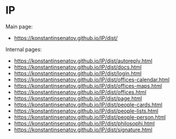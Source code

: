 # IP
Main page: 
  - https://konstantinsenatov.github.io/IP/dist/

Internal pages:
  - https://konstantinsenatov.github.io/IP/dist/autoreply.html
  - https://konstantinsenatov.github.io/IP/dist/docs.html
  - https://konstantinsenatov.github.io/IP/dist/login.html
  - https://konstantinsenatov.github.io/IP/dist/offices-calendar.html
  - https://konstantinsenatov.github.io/IP/dist/offices-maps.html
  - https://konstantinsenatov.github.io/IP/dist/offices.html
  - https://konstantinsenatov.github.io/IP/dist/page.html
  - https://konstantinsenatov.github.io/IP/dist/people-cards.html
  - https://konstantinsenatov.github.io/IP/dist/people-lists.html
  - https://konstantinsenatov.github.io/IP/dist/people-person.html
  - https://konstantinsenatov.github.io/IP/dist/philosophi.html
  - https://konstantinsenatov.github.io/IP/dist/signature.html
